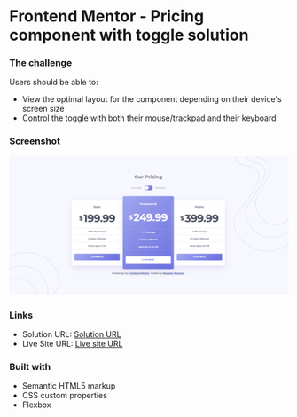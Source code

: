 # Frontend Mentor - Pricing component with toggle solution

### The challenge

Users should be able to:

- View the optimal layout for the component depending on their device's screen size
- Control the toggle with both their mouse/trackpad and their keyboard

### Screenshot

![](./screenshot.png)

### Links

- Solution URL: [Solution URL ](https://your-solution-url.com)
- Live Site URL: [Live site URL ](https://your-live-site-url.com)

### Built with

- Semantic HTML5 markup
- CSS custom properties
- Flexbox
